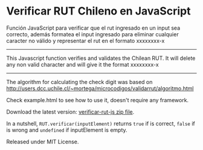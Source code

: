 Verificar RUT Chileno en JavaScript
================

Función JavaScript para verificar que el rut ingresado en un input sea correcto,
además formatea el input ingresado para eliminar cualquier caracter no válido y
representar el rut en el formato xxxxxxxx-x

-----------------

This Javascript function verifies and validates the Chilean RUT. It will delete
any non valid character and will give it the format xxxxxxxx-x

-----------------

The algorithm for calculating the check digit was based on
http://users.dcc.uchile.cl/~mortega/microcodigos/validarrut/algoritmo.html

Check example.html to see how to use it, doesn't require any framework.

Download the latest version: [verificar-rut-js zip file](https://dl.dropboxusercontent.com/u/26835042/github/verificar-rut-js.zip).

In a nutshell, `RUT.verificar(inputElement)` returns `true` if is correct, `false`
if is wrong and `undefined` if inputElement is empty.

Released under MIT License.
